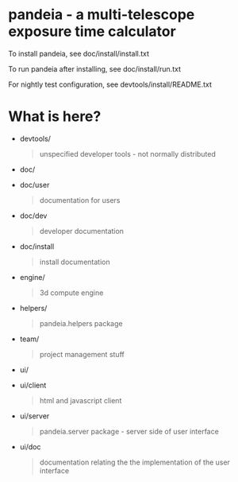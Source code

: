 pandeia - a multi-telescope exposure time calculator
============================================================

To install pandeia, see doc/install/install.txt

To run pandeia after installing, see doc/install/run.txt

For nightly test configuration, see devtools/install/README.txt

What is here?
============================================================

* devtools/

	> unspecified developer tools - not normally distributed

* doc/

* doc/user

	> documentation for users

* doc/dev

	> developer documentation

* doc/install

	> install documentation

* engine/

	> 3d compute engine

* helpers/

	> pandeia.helpers package

* team/

	> project management stuff

* ui/

* ui/client

	> html and javascript client

* ui/server

	> pandeia.server package - server side of user interface

* ui/doc

	> documentation relating the the implementation of the user interface
